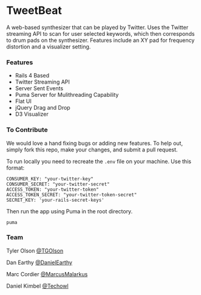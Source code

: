 # TweetBeat

A web-based synthesizer that can be played by Twitter. Uses the Twitter streaming API to scan for user selected keywords, which then corresponds to drum pads on the synthesizer. Features include an XY pad for frequency distortion and a visualizer setting.

### Features

* Rails 4 Based
* Twitter Streaming API
* Server Sent Events
* Puma Server for Mulithreading Capability
* Flat UI
* jQuery Drag and Drop
* D3 Visualizer

### To Contribute

We would love a hand fixing bugs or adding new features. To help out, simply fork this repo, make your changes, and submit a pull request.

To run locally you need to recreate the ```.env``` file on your machine. Use this format:

```
CONSUMER_KEY: "your-twitter-key"
CONSUMER_SECRET: "your-twitter-secret"
ACCESS_TOKEN: "your-twitter-token"
ACCESS_TOKEN_SECRET: "your-twitter-token-secret"
SECRET_KEY: 'your-rails-secret-keys'
```

Then run the app using Puma in the root directory.

```
puma
```

### Team
Tyler Olson [@TGOlson](https://github.com/TGOlson)

Dan Earthy [@DanielEarthy](https://github.com/danielearthy)

Marc Cordier [@MarcusMalarkus](https://github.com/marcusmalarkus)

Daniel Kimbel [@Techowl](https://github.com/techowl)
